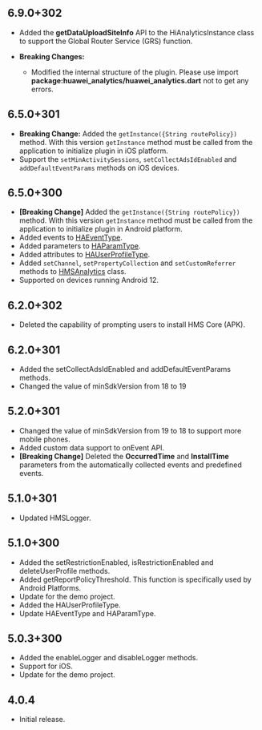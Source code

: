 ## 6.9.0+302

- Added the **getDataUploadSiteInfo** API to the HiAnalyticsInstance class to support the Global Router Service (GRS) function.

- **Breaking Changes:**
  - Modified the internal structure of the plugin. Please use import **package:huawei_analytics/huawei_analytics.dart** not to get any errors.

## 6.5.0+301

- **Breaking Change:** Added the `getInstance({String routePolicy})` method. With this version `getInstance` method must be called from the application to initialize plugin in iOS platform.
- Support the `setMinActivitySessions`, `setCollectAdsIdEnabled` and `addDefaultEventParams` methods on iOS devices.

## 6.5.0+300

- **[Breaking Change]** Added the `getInstance({String routePolicy})` method. With this version `getInstance` method must be called from the application to initialize plugin in Android platform.
- Added events to [HAEventType](lib/src/constants/analytics_constants.dart).
- Added parameters to [HAParamType](lib/src/constants/analytics_constants.dart).
- Added attributes to [HAUserProfileType](lib/src/constants/analytics_constants.dart).
- Added `setChannel`, `setPropertyCollection` and `setCustomReferrer` methods to [HMSAnalytics](lib/src/hms_analytics.dart) class.
- Supported on devices running Android 12.

## 6.2.0+302

- Deleted the capability of prompting users to install HMS Core (APK).

## 6.2.0+301

- Added the setCollectAdsIdEnabled and addDefaultEventParams methods.
- Changed the value of minSdkVersion from 18 to 19

## 5.2.0+301

- Changed the value of minSdkVersion from 19 to 18 to support more mobile phones.
- Added custom data support to onEvent API.
- **[Breaking Change]** Deleted the **OccurredTime** and **InstallTime** parameters from the automatically collected events and predefined events.

## 5.1.0+301

- Updated HMSLogger.

## 5.1.0+300

- Added the setRestrictionEnabled, isRestrictionEnabled and deleteUserProfile methods.
- Added getReportPolicyThreshold. This function is specifically used by Android Platforms.
- Update for the demo project.
- Added the HAUserProfileType.
- Update HAEventType and HAParamType.

## 5.0.3+300

- Added the enableLogger and disableLogger methods.
- Support for iOS.
- Update for the demo project.

## 4.0.4

- Initial release.
